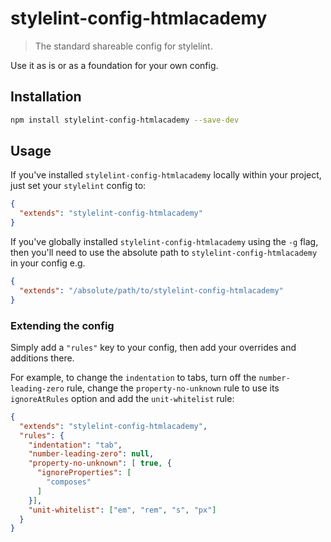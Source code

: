 # stylelint-config-htmlacademy
> The standard shareable config for stylelint.

Use it as is or as a foundation for your own config.

## Installation

```bash
npm install stylelint-config-htmlacademy --save-dev
```

## Usage

If you've installed `stylelint-config-htmlacademy` locally within your project, just set your `stylelint` config to:

```json
{
  "extends": "stylelint-config-htmlacademy"
}
```

If you've globally installed `stylelint-config-htmlacademy` using the `-g` flag, then you'll need to use the absolute path to `stylelint-config-htmlacademy` in your config e.g.

```json
{
  "extends": "/absolute/path/to/stylelint-config-htmlacademy"
}
```

### Extending the config

Simply add a `"rules"` key to your config, then add your overrides and additions there.

For example, to change the `indentation` to tabs, turn off the `number-leading-zero` rule, change the `property-no-unknown` rule to use its `ignoreAtRules` option and add the `unit-whitelist` rule:

```json
{
  "extends": "stylelint-config-htmlacademy",
  "rules": {
    "indentation": "tab",
    "number-leading-zero": null,
    "property-no-unknown": [ true, {
      "ignoreProperties": [
        "composes"
      ]
    }],
    "unit-whitelist": ["em", "rem", "s", "px"]
  }
}
```

